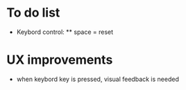 # To do list
* Keybord control:
** space = reset

# UX improvements
* when keybord key is pressed, visual feedback is needed
